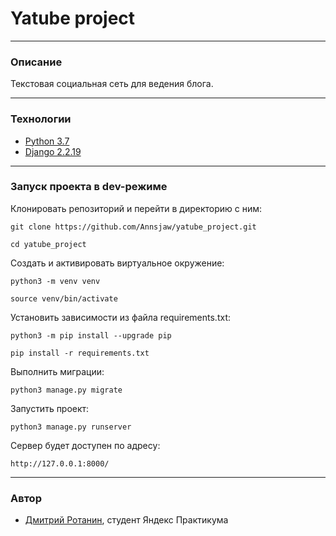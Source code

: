 # Yatube project

___
### Описание
Текстовая социальная сеть для ведения блога.
___
### Технологии

- [Python 3.7]
- [Django 2.2.19]
___
### Запуск проекта в dev-режиме
Клонировать репозиторий и перейти в директорию с ним:
```
git clone https://github.com/Annsjaw/yatube_project.git
```
```
cd yatube_project
```
Cоздать и активировать виртуальное окружение:
```
python3 -m venv venv
```
```
source venv/bin/activate
```
Установить зависимости из файла requirements.txt:
```
python3 -m pip install --upgrade pip
```
```
pip install -r requirements.txt
```
Выполнить миграции:
```
python3 manage.py migrate
```
Запустить проект:
```
python3 manage.py runserver
```
Сервер будет доступен по адресу:
```
http://127.0.0.1:8000/
```
___
### Автор

- [Дмитрий Ротанин], студент Яндекс Практикума

[//]: # (Ниже находятся справочные ссылки)

   [Python 3.7]: <https://www.python.org/downloads/release/python-370/>
   [Django 2.2.19]: <https://www.djangoproject.com/download/>
   [Дмитрий Ротанин]: <https://github.com/Annsjaw>